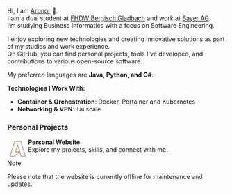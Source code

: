 Hi, I am [Arbnor](https://arbnor.me/) 👋.  
I am a dual student at [FHDW Bergisch Gladbach](https://www.fhdw.de/bergisch-gladbach) and work at [Bayer AG](https://www.bayer.com/).  
I’m studying Business Informatics with a focus on Software Engineering.  

I enjoy exploring new technologies and creating innovative solutions as part of my studies and work experience.  
On GitHub, you can find personal projects, tools I've developed, and contributions to various open-source software.  

My preferred languages are **Java, Python, and C#**.  

**Technologies I Work With:**

- **Container & Orchestration**: Docker, Portainer and Kubernetes  
- **Networking & VPN**: Tailscale  

### Personal Projects  

<p><a href="https://arbnor.me/"><img src="logos/personal-logo.png" height=48 align=left></a><b>Personal Website</b><br>
Explore my projects, skills, and connect with me.
</p>

> [!NOTE]  
> Please note that the website is currently offline for maintenance and updates.
